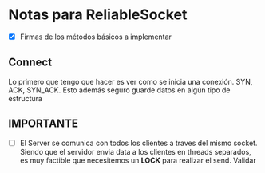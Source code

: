 # Notas para ReliableSocket

 - [x] Firmas de los métodos básicos a implementar

## Connect
Lo primero que tengo que hacer es ver como se inicia una conexión.
SYN, ACK, SYN_ACK.
Esto además seguro guarde datos en algún tipo de estructura


## IMPORTANTE
 - [ ] El Server se comunica con todos los clientes a traves del mismo socket. 
 Siendo que el servidor envia data a los clientes en threads separados, es muy factible que
 necesitemos un **LOCK** para realizar el send. Validar
